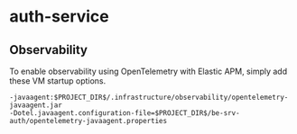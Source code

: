 # auth-service

## Observability

To enable observability using OpenTelemetry with Elastic APM, simply add these VM startup options.

```
-javaagent:$PROJECT_DIR$/.infrastructure/observability/opentelemetry-javaagent.jar
-Dotel.javaagent.configuration-file=$PROJECT_DIR$/be-srv-auth/opentelemetry-javaagent.properties
```
